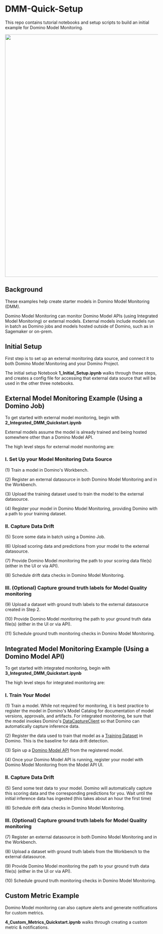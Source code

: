 # DMM-Quick-Setup

This repo contains tutorial notebooks and setup scripts to build an initial example for Domino Model Monitoring.

<p align="center">
<img src = https://github.com/dominodatalab/DMM-Quick-Setup/blob/main/readme_images/Iris_Overview.png width="800">
</p>


## Background

These examples help create starter models in Domino Model Monitoring (DMM). 

Domino Model Monitoring can monitor Domino Model APIs (using Integrated Model Monitoring) or external models. External models include models run in batch as Domino jobs and models hosted outside of Domino, such as in Sagemaker or on-prem.

## Initial Setup

First step is to set up an external monitoring data source, and connect it to both Domino Model Monitoring and your Domino Project.

The initial setup Notebook **1_Initial_Setup.ipynb** walks through these steps, and creates a config file for accessing that external data source that will be used in the other three notebooks.

## External Model Monitoring Example (Using a Domino Job)

To get started with external model monitoring, begin with **2_Integrated_DMM_Quickstart.ipynb**

External models assume the model is already trained and being hosted somewhere other than a Domino Model API. 

The high level steps for external model monitoring are:

### I. Set Up your Model Monitoring Data Source

(1) Train a model in Domino's Workbench. 

(2) Register an external datasource in both Domino Model Monitoring and in the Workbench.

(3) Upload the training dataset used to train the model to the external datasource.

(4) Register your model in Domino Model Monitoring, providing Domino with a path to your training dataset.


### II. Capture Data Drift

(5) Score some data in batch using a Domino Job.

(6) Upload scoring data and predictions from your model to the external datasource. 

(7) Provide Domino Model monitoring the path to your scoring data file(s) (either in the UI or via API). 

(8) Schedule drift data checks in Domino Model Monitoring.

### III. (Optional) Capture ground truth labels for Model Quality monitoring

(9) Upload a dataset with ground truth labels to the external datasource created in Step 2.

(10) Provide Domino Model monitoring the path to your ground truth data file(s) (either in the UI or via API). 

(11) Schedule ground truth monitoring checks in Domino Model Monitoring.


## Integrated Model Monitoring Example (Using a Domino Model API)

To get started with integrated monitoring, begin with **3_Integrated_DMM_Quickstart.ipynb**

The high level steps for integrated monitoring are:

### I. Train Your Model

(1) Train a model. While not required for monitoring, it is best practice to register the model in Domino's Model 
Catalog for documentation of model versions, approvals, and artifacts. For integrated monitoring, be sure that the 
model invokes Domino's [DataCaptureClient](https://docs.dominodatalab.com/en/latest/user_guide/93e5c0/set-up-prediction-capture/
) so that Domino can automatically capture inference data.

(2) Register the data used to train that model as a [Training Dataset](https://docs.dominodatalab.com/en/latest/api_guide/9c4dec/create-trainingsets/) in Domino. This is the baseline for data drift detection.

(3) Spin up a [Domino Model API](https://docs.dominodatalab.com/en/latest/user_guide/8dbc91/deploy-models-at-rest/) from the registered model.

(4) Once your Domino Model API is running, register your model with Domino Model Monitoring from the Model API UI.

### II. Capture Data Drift

(5) Send some test data to your model. Domino will automatically capture this scoring data and the corresponding predictions for you. Wait until the initial inference data has ingested (this takes about an hour the first time)

(6) Schedule drift data checks in Domino Model Monitoring.

### III. (Optional) Capture ground truth labels for Model Quality monitoring

(7) Register an external datasource in both Domino Model Monitoring and in the Workbench.

(8) Upload a dataset with ground truth labels from the Workbench to the external datasource.

(9) Provide Domino Model monitoring the path to your ground truth data file(s) (either in the UI or via API). 

(10) Schedule ground truth monitoring checks in Domino Model Monitoring.


## Custom Metric Example

Domino Model monitoring can also capture alerts and generate notifications for custom metrics.

**4_Custom_Metrics_Quickstart.ipynb** walks through creating a custom metric & notifications.
